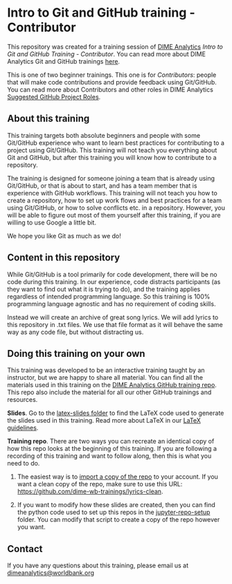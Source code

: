# Intro to Git and GitHub training - Contributor

This repository was created for a training session of
[DIME Analytics](https://www.worldbank.org/en/research/dime/data-and-analytics)
*Intro to Git and GitHub Training - Contributor*.
You can read more about DIME Analytics Git and GitHub trainings
[here](https://github.com/worldbank/dime-github-trainings).

This is one of two beginner trainings.
This one is for *Contributors*:
people that will make code contributions and provide feedback using Git/GitHub.
You can read more about Contributors and other roles in DIME Analytics
[Suggested GitHub Project Roles](https://github.com/worldbank/dime-github-trainings/blob/master/GitHub-resources/DIME-GitHub-Roles/DIME-GitHub-roles.md).

## About this training

This training targets both absolute beginners and people with some Git/GitHub experience
who want to learn best practices for contributing to a project using Git/GitHub.
This training will not teach you everything about Git and GitHub,
but after this training you will know how to contribute to a repository.

The training is designed for someone joining a team that is already using Git/GitHub,
or that is about to start, and has a team member that is experience with GitHub workflows.
This training will not teach you how to create a repository,
how to set up work flows and best practices for a team using Git/GitHub,
or how to solve conflicts etc. in a repository.
However, you will be able to figure out most of them yourself after this training,
if you are willing to use Google a little bit.

We hope you like Git as much as we do!

## Content in this repository

While Git/GitHub is a tool primarily for code development,
there will be no code during this training.
In our experience, code distracts participants
(as they want to find out what it is trying to do),
and the training applies regardless of intended programming language.
So this training is 100% programming language agnostic
and has no requirement of coding skills.

Instead we will create an archive of great song lyrics.
We will add lyrics to this repository in .txt files.
We use that file format as it will behave the same way as any code file,
but without distracting us.

## Doing this training on your own

This training was developed to be an interactive training taught by an instructor,
but we are happy to share all material.
You can find all the materials used in this training on the
[DIME Analytics GitHub training repo](https://github.com/worldbank/dime-github-trainings).
This repo also include the material for all our other GitHub trainings and resources.

**Slides**. Go to the
[latex-slides folder](https://github.com/worldbank/dime-github-trainings/tree/main/GitHub-trainings/Intro-Git-GitHub-Contributor/latex-slides)
to find the LaTeX code used to generate the slides used in this training.
Read more about LaTeX in our
[LaTeX guidelines](https://github.com/worldbank/DIME-LaTeX-Templates).

**Training repo**. There are two ways you can recreate
an identical copy of how this repo looks at the beginning of this training.
If you are following a recording of this training and want to follow along,
then this is what you need to do.

1. The easiest way is to
[import a copy of the repo](https://docs.github.com/en/get-started/importing-your-projects-to-github/importing-source-code-to-github/importing-a-repository-with-github-importer)
to your account.
If you want a clean copy of the repo, make sure to use this URL:
https://github.com/dime-wb-trainings/lyrics-clean.

2. If you want to modify how these slides are created,
then you can find the python code used to set up this repos in the
[jupyter-repo-setup](https://github.com/worldbank/dime-github-trainings/tree/main/GitHub-trainings/Intro-Git-GitHub-Contributor/jupyter-repo-setup)
folder.
You can modify that script to create a copy of the repo however you want.

## Contact

If you have any questions about this training, please email us at dimeanalytics@worldbank.org
